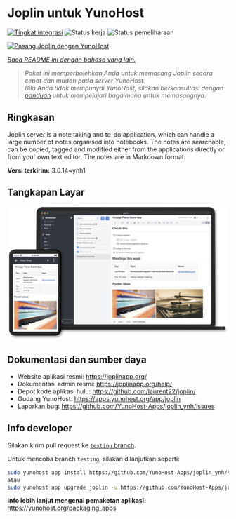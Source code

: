 <!--
N.B.: README ini dibuat secara otomatis oleh <https://github.com/YunoHost/apps/tree/master/tools/readme_generator>
Ini TIDAK boleh diedit dengan tangan.
-->

# Joplin untuk YunoHost

[![Tingkat integrasi](https://dash.yunohost.org/integration/joplin.svg)](https://ci-apps.yunohost.org/ci/apps/joplin/) ![Status kerja](https://ci-apps.yunohost.org/ci/badges/joplin.status.svg) ![Status pemeliharaan](https://ci-apps.yunohost.org/ci/badges/joplin.maintain.svg)

[![Pasang Joplin dengan YunoHost](https://install-app.yunohost.org/install-with-yunohost.svg)](https://install-app.yunohost.org/?app=joplin)

*[Baca README ini dengan bahasa yang lain.](./ALL_README.md)*

> *Paket ini memperbolehkan Anda untuk memasang Joplin secara cepat dan mudah pada server YunoHost.*  
> *Bila Anda tidak mempunyai YunoHost, silakan berkonsultasi dengan [panduan](https://yunohost.org/install) untuk mempelajari bagaimana untuk memasangnya.*

## Ringkasan

Joplin server is a note taking and to-do application, which can handle a large number of notes organised into notebooks. The notes are searchable, can be copied, tagged and modified either from the applications directly or from your own text editor. The notes are in Markdown format.

**Versi terkirim:** 3.0.14~ynh1

## Tangkapan Layar

![Tangkapan Layar pada Joplin](./doc/screenshots/screenshot.png)

## Dokumentasi dan sumber daya

- Website aplikasi resmi: <https://joplinapp.org/>
- Dokumentasi admin resmi: <https://joplinapp.org/help/>
- Depot kode aplikasi hulu: <https://github.com/laurent22/joplin/>
- Gudang YunoHost: <https://apps.yunohost.org/app/joplin>
- Laporkan bug: <https://github.com/YunoHost-Apps/joplin_ynh/issues>

## Info developer

Silakan kirim pull request ke [`testing` branch](https://github.com/YunoHost-Apps/joplin_ynh/tree/testing).

Untuk mencoba branch `testing`, silakan dilanjutkan seperti:

```bash
sudo yunohost app install https://github.com/YunoHost-Apps/joplin_ynh/tree/testing --debug
atau
sudo yunohost app upgrade joplin -u https://github.com/YunoHost-Apps/joplin_ynh/tree/testing --debug
```

**Info lebih lanjut mengenai pemaketan aplikasi:** <https://yunohost.org/packaging_apps>
